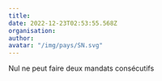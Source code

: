 ```yaml
---
title: 
date: 2022-12-23T02:53:55.568Z
organisation: 
author: 
avatar: "/img/pays/SN.svg"
---
```


Nul ne peut faire deux mandats consécutifs 